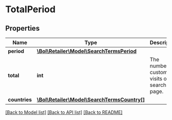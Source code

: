 # TotalPeriod

## Properties
Name | Type | Description | Notes
------------ | ------------- | ------------- | -------------
**period** | [**\Bol\Retailer\Model\SearchTermsPeriod**](SearchTermsPeriod.md) |  | 
**total** | **int** | The number of customer visits on the search page. | 
**countries** | [**\Bol\Retailer\Model\SearchTermsCountry[]**](SearchTermsCountry.md) |  | 

[[Back to Model list]](../README.md#documentation-for-models) [[Back to API list]](../README.md#documentation-for-api-endpoints) [[Back to README]](../README.md)



